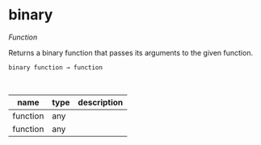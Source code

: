 # binary

_Function_

Returns a binary function that passes its arguments to the given function.

<pre><code>binary function &rarr; function</code></pre>
<br>

| name | type | description |
|------|------|-------------|
|function|any||
|function|any||


